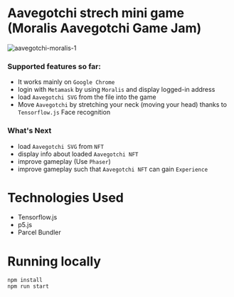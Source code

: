 # Aavegotchi strech mini game (Moralis Aavegotchi Game Jam)

![aavegotchi-moralis-1](https://user-images.githubusercontent.com/86926500/132018421-8752a6be-36ea-41ec-b2ee-5bcee7f8a9be.gif)

### Supported features so far:
- It works mainly on `Google Chrome`
- login with `Metamask` by using `Moralis` and display logged-in address
- load `Aavegotchi SVG` from the file into the game
- Move `Aavegotchi` by stretching your neck (moving your head) thanks to `Tensorflow.js` Face recognition

### What's Next
- load `Aavegotchi SVG` from `NFT`
- display info about loaded `Aavegotchi NFT`
- improve gameplay (Use `Phaser`)
- improve gameplay such that `Aavegotchi NFT` can gain `Experience`

# Technologies Used
- Tensorflow.js
- p5.js
- Parcel Bundler


# Running locally

```shel
npm install
npm run start
```
